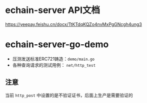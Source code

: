 # echain-server API文档
https://yeepay.feishu.cn/docx/TtKTdqKQZo4nvMxPgGNcgh4ung3

# echain-server-go-demo

- 压测发送标准ERC721铸造：``demo/main.go``
- 各种查询请求的测试用例： ``net/http_test``

## 注意
当前 ``http_post`` 中设置的是不验证证书，后面上生产是需要验证的

